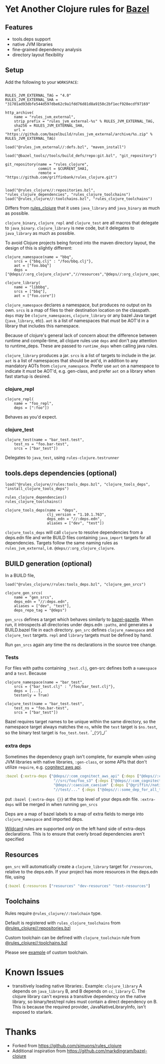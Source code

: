 # Yet Another Clojure rules for [Bazel](https://bazel.build)

## Features
- tools.deps support
- native JVM libraries
- fine-grained dependency analysis
- directory layout flexibility

## Setup

Add the following to your `WORKSPACE`:

```skylark

RULES_JVM_EXTERNAL_TAG = "4.0"
RULES_JVM_EXTERNAL_SHA = "31701ad93dbfe544d597dbe62c9a1fdd76d81d8a9150c2bf1ecf928ecdf97169"

http_archive(
    name = "rules_jvm_external",
    strip_prefix = "rules_jvm_external-%s" % RULES_JVM_EXTERNAL_TAG,
    sha256 = RULES_JVM_EXTERNAL_SHA,
    url = "https://github.com/bazelbuild/rules_jvm_external/archive/%s.zip" % RULES_JVM_EXTERNAL_TAG)

load("@rules_jvm_external//:defs.bzl", "maven_install")

load("@bazel_tools//tools/build_defs/repo:git.bzl", "git_repository")

git_repository(name = "rules_clojure",
               commit = $CURRENT_SHA1,
               remote = "https://github.com/griffinbank/rules_clojure.git")


load("@rules_clojure//:repositories.bzl", "rules_clojure_dependencies", "rules_clojure_toolchains")
load("@rules_clojure//:toolchains.bzl", "rules_clojure_toolchains")
```

Differs from [rules_clojure](https://github.com/simuons/rules_clojure) that it uses `java_library` and `java_binary` as much as possible.

`clojure_binary`, `clojure_repl` and `clojure_test` are all macros that delegate to `java_binary`. `clojure_library` is new code, but it delegates to `java_library` as much as possible.

To avoid Clojure projects being forced into the maven directory layout, the design of this is slightly different:

```
clojure_namespace(name = "bbq",
	srcs = {"bbq.clj" : "/foo/bbq.clj"},
	aot = ["foo.bbq"]
	deps = ["@deps//:org_clojure_clojure","//resources","@deps//:org_clojure_spec_alpha"])

clojure_library(
    name = "libbbq",
    srcs = ["bbq"],
    aot = ["foo.core"])
```

`clojure_namespace` declares a namespace, but produces no output on its own. `srcs` is a map of files to their destination location on the classpath.
`deps` may be `clojure_namespaces`, `clojure_library` or any bazel Java target (`java_library`, etc). `aot` is a list of namespaces that _must_ be AOT'd in a library that includes this namespace.

Because of clojure's general lack of concern about the difference between runtime and compile-time, all clojure rules use `deps` and don't pay attention to runtime_deps. These are passed to `runtime_deps` when calling java rules.

`clojure_library` produces a jar. `srcs` is a list of targets to include in the jar. `aot` is a list of namespaces that should be aot'd, in addition to any mandatory AOTs from `clojure_namespace`. Prefer use `aot` on a namespace to indicate it _must_ be AOT'd, e.g. gen-class, and prefer `aot` on a library when fast startup is desired.

### clojure_repl

```
clojure_repl(
    name = "foo_repl",
    deps = [":foo"])
```

Behaves as you'd expect.

### clojure_test

```
clojure_test(name = "bar_test.test",
	test_ns = "foo.bar-test",
	srcs = ["bar_test"])
```

Delegates to `java_test`, using `rules-clojure.testrunner`

## tools.deps dependencies (optional)
```
load("@rules_clojure//rules:tools_deps.bzl", "clojure_tools_deps", "install_clojure_tools_deps")

rules_clojure_dependencies()
rules_clojure_toolchains()

clojure_tools_deps(name = "deps",
                   clj_version = "1.10.1.763",
                   deps_edn = "//:deps.edn",
                   aliases = ["dev", "test"])
```

`clojure_tools_deps` will call `clojure` to resolve dependencies from a deps.edn file and write BUILD files containing `java_import` targets for all dependencies. Targets follow the same naming rules as `rules_jvm_external`, i.e. `@deps//:org_clojure_clojure`.

## BUILD generation (optional)

In a BUILD file,
```
load("@rules_clojure//rules:tools_deps.bzl", "clojure_gen_srcs")

clojure_gen_srcs(
    name = "gen_srcs",
    deps_edn = "//:deps.edn",
    aliases = ["dev", "test"],
    deps_repo_tag = "@deps")
```

`gen_srcs` defines a target which behaves similarly to [bazel-gazelle](https://github.com/bazelbuild/bazel-gazelle). When run, it introspects all directories under deps.edn `:paths`, and generates a BUILD.bazel file in each directory. `gen_src` defines `clojure_namespace` and `clojure_test` targets. `repl` and `library` targets must be defined by hand.

Run `gen_srcs` again any time the ns declarations in the source tree change.

### Tests

For files with paths containing `_test.clj`, gen-src defines both a `namespace` and a `test`. Because

```
clojure_namespace(name = "bar_test",
	srcs = {"bar_test.clj" : "/foo/bar_test.clj"},
	deps = [...],
	testonly = True)

clojure_test(name = "bar_test.test",
	test_ns = "foo.bar-test",
	srcs = ["bar_test"])

```

Bazel requires target names to be unique within the same directory, so the namespace target always matches the `ns`, while the `test` target is `$ns.test`, so the binary test target is `foo_test.test`. ¯\_(ツ)_/¯

### extra deps

Sometimes the dependency graph isn't complete, for example when using JVM libraries with native libraries, `:gen-class`, or some APIs that don't utilize `require`, e.g. [cognitect aws api](https://github.com/cognitect-labs/aws-api).

```clojure
:bazel {:extra-deps {"@deps//:com_cognitect_aws_api" {:deps ["@deps//:com_cognitect_aws_endpoints"]}
                      "//src/foo/foo_s3" {:deps ["@deps//:com_cognitect_aws_s3"]}
                      "@deps//:caesium_caesium" {:deps ["@griffin//native:libsodium"]
                      "//test/..." {:deps ["@deps//::some_dep_for_all_tests"]}
```

put `:bazel {:extra-deps {}}` at the top level of your deps.edn file. `:extra-deps` will be merged in when running `gen_srcs`

Deps are a map of bazel labels to a map of extra fields to merge into `clojure_namespace` and imported deps.

[Wildcard](https://docs.bazel.build/versions/master/guide.html#specifying-targets-to-build) rules are supported _only_ on the left hand side of extra-deps declarations. This is to ensure that overly broad dependencies aren't specified

## Resources

`gen_src` will automatically create a `clojure_library` target for `/resources`, relative to the deps.edn. If your project has more resources in the deps.edn file, using

```clojure
{:bazel {:resources ["resources" "dev-resources" "test-resources"]
```

## Toolchains

Rules require `@rules_clojure//:toolchain` type.

Default is registered with `rules_clojure_toolchains` from [@rules_clojure//:repositories.bzl](repositories.bzl)

Custom toolchain can be defined with `clojure_toolchain` rule from [@rules_clojure//:toolchains.bzl](toolchains.bzl)

Please see [example](examples/setup/custom) of custom toolchain.


# Known Issues
- transitively loading native libraries:. Example: `clojure_library` A depends on `java_library` B, and B depends on `cc_library` C. The clojure library can't express a transitive dependency on the native library, so binary/test/repl rules must contain a direct dependency on B. This is because the required provider, JavaNativeLibraryInfo, isn't exposed to starlark.

# Thanks

- Forked from https://github.com/simuons/rules_clojure
- Additional inspiration from https://github.com/markdingram/bazel-clojure
